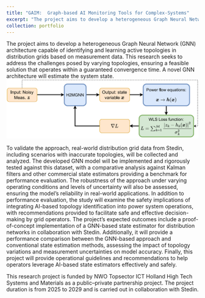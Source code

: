 ```yaml
---
title: "GAIM:  Graph-based AI Monitoring Tools for Complex-Systems"
excerpt: "The project aims to develop a heterogeneous Graph Neural Network architecture for identifying and learning active topologies in distribution grids based on measurement data. This will address challenges related to varying topologies and provide a feasible solution within a guaranteed convergence time.  <br/><img src='/images/DSS2.png' style='width:50%;'>"
collection: portfolio
---
```


The project aims to develop a heterogeneous Graph Neural Network (GNN) architecture capable of identifying and learning active topologies in distribution grids based on measurement data. This research seeks to address the challenges posed by varying topologies, ensuring a feasible solution that operates within a guaranteed convergence time. A novel GNN architecture will estimate the system state. 
<br/><img src='/images/DSS2.png'>

To validate the approach, real-world distribution grid data from Stedin, including scenarios with inaccurate topologies, will be collected and analyzed. The developed GNN model will be implemented and rigorously tested against this dataset, with a comparative analysis against Kalman filters and other commercial state estimators providing a benchmark for performance evaluation. The robustness of the approach under varying operating conditions and levels of uncertainty will also be assessed, ensuring the model’s reliability in real-world applications. In addition to performance evaluation, the study will examine the safety implications of integrating AI-based topology identification into power system operations, with recommendations provided to facilitate safe and effective decision-making by grid operators. The project’s expected outcomes include a proof-of-concept implementation of a GNN-based state estimator for distribution networks in collaboration with Stedin. Additionally, it will provide a performance comparison between the GNN-based approach and conventional state estimation methods, assessing the impact of topology variations and measurement uncertainties on model accuracy. Finally, this project will provide operational guidelines and recommendations to help operators leverage AI-based state estimators effectively and safely.

This research project is funded by NWO Topsector ICT Holland High Tech Systems and Materials as a public–private partnership project. The project duration is from 2025 to 2029 and is carried out in collaboration with Stedin.
